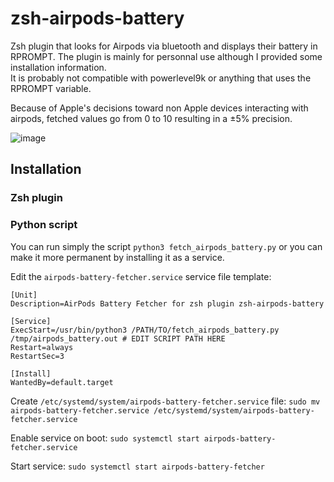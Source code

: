 # zsh-airpods-battery
Zsh plugin that looks for Airpods via bluetooth and displays their battery in RPROMPT. The plugin is mainly for personnal use although I provided some installation information. \
It is probably not compatible with powerlevel9k or anything that uses the RPROMPT variable.

Because of Apple's decisions toward non Apple devices interacting with airpods, fetched values go from 0 to 10 resulting in a &pm;5% precision. 

![image](https://github.com/A-delta/zsh-airpods-battery/assets/55986107/30f964b5-6085-4760-9a74-14148942cd49)

## Installation
### Zsh plugin
###  Python script

You can run simply the script `python3 fetch_airpods_battery.py` or you can make it more permanent by installing it as a service.

Edit the `airpods-battery-fetcher.service` service file template:
```
[Unit]
Description=AirPods Battery Fetcher for zsh plugin zsh-airpods-battery

[Service]
ExecStart=/usr/bin/python3 /PATH/TO/fetch_airpods_battery.py /tmp/airpods_battery.out # EDIT SCRIPT PATH HERE
Restart=always
RestartSec=3

[Install]
WantedBy=default.target
```

Create `/etc/systemd/system/airpods-battery-fetcher.service` file:
`sudo mv airpods-battery-fetcher.service /etc/systemd/system/airpods-battery-fetcher.service`

Enable service on boot:
`sudo systemctl start airpods-battery-fetcher.service`

Start service:
`sudo systemctl start airpods-battery-fetcher`

